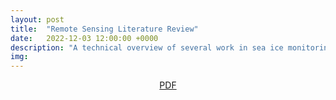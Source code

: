 ```yaml
---
layout: post
title:  "Remote Sensing Literature Review"
date:   2022-12-03 12:00:00 +0000
description: "A technical overview of several work in sea ice monitoring using remote sensing techiques."
img:
---
```


<center><a href="../assets/files/burgdorfer_2022_towards.pdf" target="_blank" class="btn">PDF</a></center>
